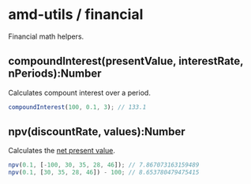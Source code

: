 # amd-utils / financial #

Financial math helpers.



## compoundInterest(presentValue, interestRate, nPeriods):Number

Calculates compount interest over a period.

```js
compoundInterest(100, 0.1, 3); // 133.1
```



## npv(discountRate, values):Number

Calculates the [net present value](http://en.wikipedia.org/wiki/Net_present_value).

```js
npv(0.1, [-100, 30, 35, 28, 46]); // 7.867073163159489
npv(0.1, [30, 35, 28, 46]) - 100; // 8.653780479475415
```

